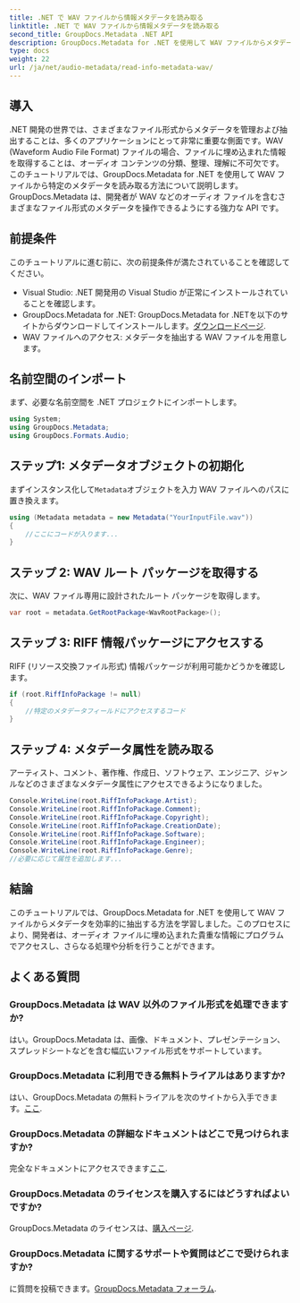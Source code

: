 ```yaml
---
title: .NET で WAV ファイルから情報メタデータを読み取る
linktitle: .NET で WAV ファイルから情報メタデータを読み取る
second_title: GroupDocs.Metadata .NET API
description: GroupDocs.Metadata for .NET を使用して WAV ファイルからメタデータを抽出する方法を学習します。このステップバイステップのチュートリアルで、オーディオ ファイル管理にメタデータを活用しましょう。
type: docs
weight: 22
url: /ja/net/audio-metadata/read-info-metadata-wav/
---
```

## 導入
.NET 開発の世界では、さまざまなファイル形式からメタデータを管理および抽出することは、多くのアプリケーションにとって非常に重要な側面です。WAV (Waveform Audio File Format) ファイルの場合、ファイルに埋め込まれた情報を取得することは、オーディオ コンテンツの分類、整理、理解に不可欠です。
このチュートリアルでは、GroupDocs.Metadata for .NET を使用して WAV ファイルから特定のメタデータを読み取る方法について説明します。GroupDocs.Metadata は、開発者が WAV などのオーディオ ファイルを含むさまざまなファイル形式のメタデータを操作できるようにする強力な API です。
## 前提条件
このチュートリアルに進む前に、次の前提条件が満たされていることを確認してください。
- Visual Studio: .NET 開発用の Visual Studio が正常にインストールされていることを確認します。
-  GroupDocs.Metadata for .NET: GroupDocs.Metadata for .NETを以下のサイトからダウンロードしてインストールします。[ダウンロードページ](https://releases.groupdocs.com/metadata/net/).
- WAV ファイルへのアクセス: メタデータを抽出する WAV ファイルを用意します。

## 名前空間のインポート
まず、必要な名前空間を .NET プロジェクトにインポートします。
```csharp
using System;
using GroupDocs.Metadata;
using GroupDocs.Formats.Audio;
```
## ステップ1: メタデータオブジェクトの初期化
まずインスタンス化して`Metadata`オブジェクトを入力 WAV ファイルへのパスに置き換えます。
```csharp
using (Metadata metadata = new Metadata("YourInputFile.wav"))
{
    //ここにコードが入ります...
}
```
## ステップ 2: WAV ルート パッケージを取得する
次に、WAV ファイル専用に設計されたルート パッケージを取得します。
```csharp
var root = metadata.GetRootPackage<WavRootPackage>();
```
## ステップ 3: RIFF 情報パッケージにアクセスする
RIFF (リソース交換ファイル形式) 情報パッケージが利用可能かどうかを確認します。
```csharp
if (root.RiffInfoPackage != null)
{
    //特定のメタデータフィールドにアクセスするコード
}
```
## ステップ 4: メタデータ属性を読み取る
アーティスト、コメント、著作権、作成日、ソフトウェア、エンジニア、ジャンルなどのさまざまなメタデータ属性にアクセスできるようになりました。
```csharp
Console.WriteLine(root.RiffInfoPackage.Artist);
Console.WriteLine(root.RiffInfoPackage.Comment);
Console.WriteLine(root.RiffInfoPackage.Copyright);
Console.WriteLine(root.RiffInfoPackage.CreationDate);
Console.WriteLine(root.RiffInfoPackage.Software);
Console.WriteLine(root.RiffInfoPackage.Engineer);
Console.WriteLine(root.RiffInfoPackage.Genre);
//必要に応じて属性を追加します...
```

## 結論
このチュートリアルでは、GroupDocs.Metadata for .NET を使用して WAV ファイルからメタデータを効率的に抽出する方法を学習しました。このプロセスにより、開発者は、オーディオ ファイルに埋め込まれた貴重な情報にプログラムでアクセスし、さらなる処理や分析を行うことができます。

## よくある質問
### GroupDocs.Metadata は WAV 以外のファイル形式を処理できますか?
はい。GroupDocs.Metadata は、画像、ドキュメント、プレゼンテーション、スプレッドシートなどを含む幅広いファイル形式をサポートしています。
### GroupDocs.Metadata に利用できる無料トライアルはありますか?
はい、GroupDocs.Metadata の無料トライアルを次のサイトから入手できます。[ここ](https://releases.groupdocs.com/).
### GroupDocs.Metadata の詳細なドキュメントはどこで見つけられますか?
完全なドキュメントにアクセスできます[ここ](https://reference.groupdocs.com/metadata/net/).
### GroupDocs.Metadata のライセンスを購入するにはどうすればよいですか?
 GroupDocs.Metadata のライセンスは、[購入ページ](https://purchase.groupdocs.com/buy).
### GroupDocs.Metadata に関するサポートや質問はどこで受けられますか?
に質問を投稿できます。[GroupDocs.Metadata フォーラム](https://forum.groupdocs.com/c/metadata/14).